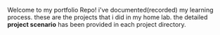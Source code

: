 Welcome to my portfolio Repo! i've documented(recorded) my learning process. these are the projects that i did in my home lab. the detailed **project scenario** has been provided in each project directory.

